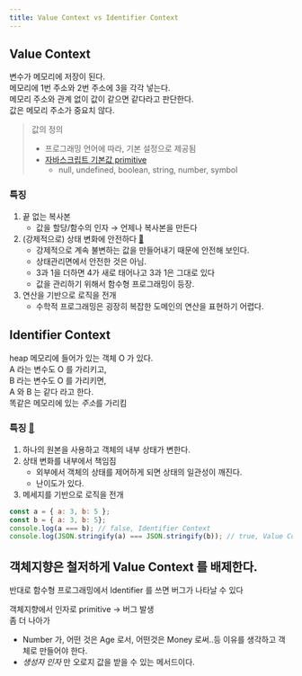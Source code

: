 ```yaml
---
title: Value Context vs Identifier Context
---
```


## Value Context 
변수가 메모리에 저장이 된다.    
메모리에 1번 주소와 2번 주소에 3을 각각 넣는다.   
메모리 주소와 관계 없이 값이 같으면 같다라고 판단한다.    
값은 메모리 주소가 중요치 않다. 

> 값의 정의
> - 프로그래밍 언어에 따라, 기본 설정으로 제공됨
> - [자바스크립트 기본값 primitive](./%EC%9B%90%EC%8B%9C%ED%83%80%EC%9E%85%EA%B3%BC%20%EC%B0%B8%EC%A1%B0%ED%83%80%EC%9E%85.html#%EC%9B%90%EC%8B%9C%ED%83%80%EC%9E%85)
>     - null, undefined, boolean, string, number, symbol

### 특징 
1. 끝 없는 복사본
    - 값을 할당/함수의 인자 → 언제나 복사본을 만든다 
2. (강제적으로) 상태 변화에 안전하다 [:link:](https://github.com/pul8219/TIL/issues/26)
    - 강제적으로 계속 불변하는 값을 만들어내기 때문에 안전해 보인다.
    - 상태관리면에서 안전한 것은 아님. 
    - 3과 1을 더하면 4가 새로 태어나고 3과 1은 그대로 있다
    - 값을 관리하기 위해서 함수형 프로그래밍이 등장. 
3. 연산을 기반으로 로직을 전개
    - 수학적 프로그래밍은 굉장히 복잡한 도메인의 연산을 표현하기 어렵다. 

## Identifier Context 
heap 메모리에 들어가 있는 객체 O 가 있다.     
A 라는 변수도 O 를 가리키고,      
B 라는 변수도 O 를 가리키면,      
A 와 B 는 같다 라고 한다.       
똑같은 메모리에 있는 *주소*를 가리킴

### 특징 [:link:](https://github.com/pul8219/TIL/issues/26)
1. 하나의 원본을 사용하고 객체의 내부 상태가 변한다.
2. 상태 변화를 내부에서 책임짐
    - 외부에서 객체의 상태를 제어하게 되면 상태의 일관성이 깨진다.
    - 난이도가 있다.
3. 메세지를 기반으로 로직을 전개 

```javascript
const a = { a: 3, b: 5 };
const b = { a: 3, b: 5};
console.log(a === b); // false, Identifier Context
console.log(JSON.stringify(a) === JSON.stringify(b)); // true, Value Context
```

## 객체지향은 철저하게 Value Context 를 배제한다. 
반대로 함수형 프로그래밍에서 Identifier 를 쓰면 버그가 나타날 수 있다

객체지향에서 인자로 primitive → 버그 발생        
좀 더 나아가
- Number 가, 어떤 것은 Age 로서, 어떤것은 Money 로써..등 이유를 생각하고 객체로 만들어야 한다. 
- *생성자 인자* 만 오로지 값을 받을 수 있는 메서드이다. 
